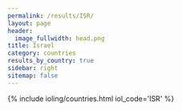 ```yaml
---
permalink: /results/ISR/
layout: page
header:
  image_fullwidth: head.png
title: Israel
category: countries
results_by_country: true
sidebar: right
sitemap: false
---
```


{% include ioling/countries.html iol_code='ISR' %}